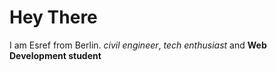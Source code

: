 # Hey There

I am Esref from Berlin.
_civil engineer_, _tech enthusiast_ and **Web Development student**
